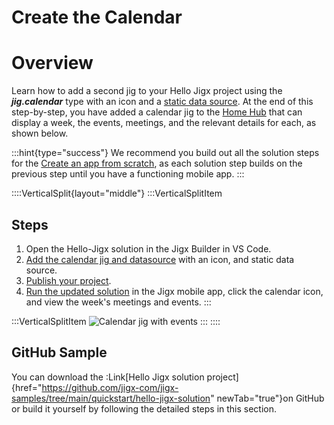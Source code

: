 # Create the Calendar

# Overview

Learn how to add a second jig to your Hello Jigx project using the ***jig.calendar*** type with an icon and a [static data source](https://docs.jigx.com/examples/static). At the end of this step-by-step, you have added a calendar jig to the [Home Hub](<./../../Building Apps with Jigx/UI/Home Hub.md>) that can display a week, the events, meetings, and the relevant details for each, as shown below.

:::hint{type="success"}
We recommend you build out all the solution steps for the [Create an app from scratch](), as each solution step builds on the previous step until you have a functioning mobile app.
:::

::::VerticalSplit{layout="middle"}
:::VerticalSplitItem
## Steps

1. Open the Hello-Jigx solution in the
   Jigx Builder in VS Code.
2. [Add the calendar jig and datasource](<./Create the Calendar/Add the calendar jig and datasource.md>) with an icon, and static data source.
3. [Publish your project](<./Create Data - Form _ List/Publish your project.md>).
4. [Run the updated solution](<./Create the Calendar/Run the updated solution.md>) in the Jigx mobile app, click the calendar icon, and view the week's meetings and events.
:::

:::VerticalSplitItem
![Calendar jig with events](https://archbee-image-uploads.s3.amazonaws.com/x7vdIDH6-ScTprfmi2XXX/R9CqeoKT2Hkxo48LCWW0A_calendarlight.PNG "Calendar jig with events")
:::
::::

## GitHub Sample

You can download the :Link[Hello Jigx solution project]{href="https://github.com/jigx-com/jigx-samples/tree/main/quickstart/hello-jigx-solution" newTab="true"}on GitHub or build it yourself by following the detailed steps in this section.
